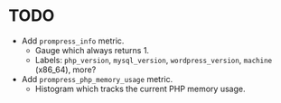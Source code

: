 # TODO

* Add `prompress_info` metric.
  * Gauge which always returns 1.
  * Labels: `php_version`, `mysql_version`, `wordpress_version`, `machine` (x86_64), more?
* Add `prompress_php_memory_usage` metric.
  * Histogram which tracks the current PHP memory usage.
